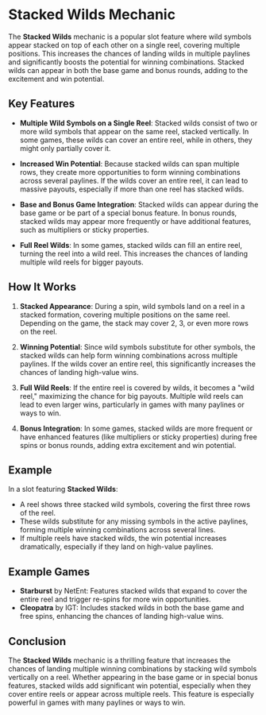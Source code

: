 # Stacked Wilds Mechanic

The **Stacked Wilds** mechanic is a popular slot feature where wild symbols appear stacked on top of each other on a single reel, covering multiple positions. This increases the chances of landing wilds in multiple paylines and significantly boosts the potential for winning combinations. Stacked wilds can appear in both the base game and bonus rounds, adding to the excitement and win potential.

## Key Features

- **Multiple Wild Symbols on a Single Reel**: Stacked wilds consist of two or more wild symbols that appear on the same reel, stacked vertically. In some games, these wilds can cover an entire reel, while in others, they might only partially cover it.

- **Increased Win Potential**: Because stacked wilds can span multiple rows, they create more opportunities to form winning combinations across several paylines. If the wilds cover an entire reel, it can lead to massive payouts, especially if more than one reel has stacked wilds.

- **Base and Bonus Game Integration**: Stacked wilds can appear during the base game or be part of a special bonus feature. In bonus rounds, stacked wilds may appear more frequently or have additional features, such as multipliers or sticky properties.

- **Full Reel Wilds**: In some games, stacked wilds can fill an entire reel, turning the reel into a wild reel. This increases the chances of landing multiple wild reels for bigger payouts.

## How It Works

1. **Stacked Appearance**: During a spin, wild symbols land on a reel in a stacked formation, covering multiple positions on the same reel. Depending on the game, the stack may cover 2, 3, or even more rows on the reel.

2. **Winning Potential**: Since wild symbols substitute for other symbols, the stacked wilds can help form winning combinations across multiple paylines. If the wilds cover an entire reel, this significantly increases the chances of landing high-value wins.

3. **Full Wild Reels**: If the entire reel is covered by wilds, it becomes a "wild reel," maximizing the chance for big payouts. Multiple wild reels can lead to even larger wins, particularly in games with many paylines or ways to win.

4. **Bonus Integration**: In some games, stacked wilds are more frequent or have enhanced features (like multipliers or sticky properties) during free spins or bonus rounds, adding extra excitement and win potential.

## Example

In a slot featuring **Stacked Wilds**:
- A reel shows three stacked wild symbols, covering the first three rows of the reel.
- These wilds substitute for any missing symbols in the active paylines, forming multiple winning combinations across several lines.
- If multiple reels have stacked wilds, the win potential increases dramatically, especially if they land on high-value paylines.

## Example Games

- **Starburst** by NetEnt: Features stacked wilds that expand to cover the entire reel and trigger re-spins for more win opportunities.
- **Cleopatra** by IGT: Includes stacked wilds in both the base game and free spins, enhancing the chances of landing high-value wins.

## Conclusion

The **Stacked Wilds** mechanic is a thrilling feature that increases the chances of landing multiple winning combinations by stacking wild symbols vertically on a reel. Whether appearing in the base game or in special bonus features, stacked wilds add significant win potential, especially when they cover entire reels or appear across multiple reels. This feature is especially powerful in games with many paylines or ways to win.
